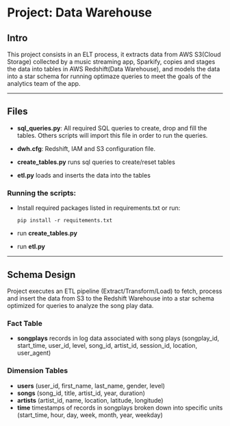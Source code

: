 # Project: Data Warehouse

## Intro

This project consists in an ELT process, it extracts data from AWS S3(Cloud Storage) collected by a music
streaming app, Sparkify, copies and stages the data into tables in AWS Redshift(Data Warehouse), and models
the data into a star schema for running optimaze queries to meet the goals of the analytics team of the app.

---

## Files

* **sql_queries.py**: All required SQL queries to create, drop and fill the tables. Others scripts will import this file in order to run the queries.

* **dwh.cfg**: Redshift, IAM and S3 configuration file. 

* **create_tables.py** runs sql queries to create/reset tables

* **etl.py** loads and inserts the data into the tables

### Running the scripts:

* Install required packages listed in requirements.txt or run:

    `pip install -r requitements.txt`

* run **create_tables.py**

* run **etl.py**

---

## Schema Design

Project executes an ETL pipeline (Extract/Transform/Load) to fetch, process and insert the data from S3 to the Redshift Warehouse into a star schema optimized for queries to analyze the song play data.

### Fact Table

- **songplays** records in log data associated with song plays (songplay_id, start_time, user_id, level, song_id, artist_id, session_id, location, user_agent)

### Dimension Tables

- **users** (user_id, first_name, last_name, gender, level)
- **songs** (song_id, title, artist_id, year, duration)
- **artists** (artist_id, name, location, latitude, longitude)
- **time** timestamps of records in songplays broken down into specific units (start_time, hour, day, week, month, year, weekday)